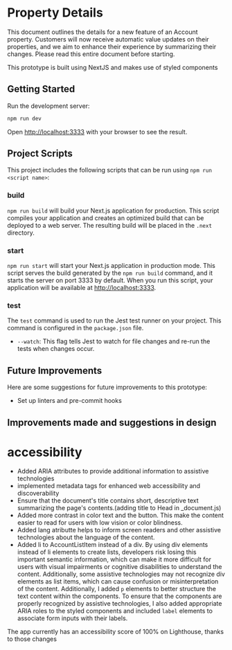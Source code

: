 # Property Details

This document outlines the details for a new feature of an Account property. Customers will now receive automatic value updates on their properties, and we aim to enhance their experience by summarizing their changes. Please read this entire document before starting.

This prototype is built using NextJS and makes use of styled components

## Getting Started

Run the development server:

```bash
npm run dev
```

Open [http://localhost:3333](http://localhost:3333) with your browser to see the result.

## Project Scripts

This project includes the following scripts that can be run using `npm run <script name>`:

### build

`npm run build` will build your Next.js application for production. This script compiles your application and creates an optimized build that can be deployed to a web server. The resulting build will be placed in the `.next` directory.

### start

`npm run start` will start your Next.js application in production mode. This script serves the build generated by the `npm run build` command, and it starts the server on port 3333 by default. When you run this script, your application will be available at [http://localhost:3333](http://localhost:3333).

### test

The `test` command is used to run the Jest test runner on your project. This command is configured in the `package.json` file.

- `--watch`: This flag tells Jest to watch for file changes and re-run the tests when changes occur.

## Future Improvements

Here are some suggestions for future improvements to this prototype:

- Set up linters and pre-commit hooks

## Improvements made and suggestions in design

# accessibility

- Added ARIA attributes to provide additional information to assistive technologies
- implemented metadata tags for enhanced web accessibility and discoverability
- Ensure that the document's title contains short, descriptive text summarizing the page's contents.(adding title to Head in \_document.js)
- Added more contrast in color text and the button. This make the content easier to read for users with low vision or color blindness.
- Added lang atributte helps to inform screen readers and other assistive technologies about the language of the content.
- Added li to AccountListItem instead of a div. By using div elements instead of li elements to create lists, developers risk losing this important semantic information, which can make it more difficult for users with visual impairments or cognitive disabilities to understand the content. Additionally, some assistive technologies may not recognize div elements as list items, which can cause confusion or misinterpretation of the content. Additionally, I added `p` elements to better structure the text content within the components. To ensure that the components are properly recognized by assistive technologies, I also added appropriate ARIA roles to the styled components and included `label` elements to associate form inputs with their labels.

The app currently has an accessibility score of 100% on Lighthouse, thanks to those changes
